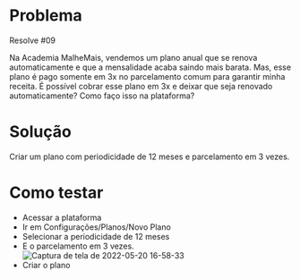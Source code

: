 # Problema
Resolve #09

Na Academia MalheMais, vendemos um plano anual que se renova automaticamente e que a mensalidade acaba saindo mais barata. Mas, esse plano é pago somente em 3x no parcelamento comum para garantir minha receita. É possível cobrar esse plano em 3x e deixar que seja renovado automaticamente? Como faço isso na plataforma?

# Solução
Criar um plano com periodicidade de 12 meses e parcelamento em 3 vezes.

# Como testar
- Acessar a plataforma
- Ir em Configurações/Planos/Novo Plano
- Selecionar a periodicidade de 12 meses
- E o parcelamento em 3 vezes.
![Captura de tela de 2022-05-20 16-58-33](https://user-images.githubusercontent.com/74281572/169603076-b46c990d-91e6-42d5-8856-ef8222efc00c.png)
- Criar o plano

